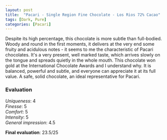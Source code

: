```yaml
---
layout: post
title:  "Pacari - Single Region Fine Chocolate - Los Rios 72% Cacao"
tags: [Dark, Pure] 
categories: [Pacari]
---
```


Despite its high percentage, this chocolate is more subtle than full-bodied. Woody and round in the first moments, it delivers at the very end some fruity and acidulous notes - it seems to me the characteristic of Pacari chocolates. It's a very present, well marked taste, which arrives slowly on the tongue and spreads quietly in the whole mouth.
This chocolate won gold at the International Chocolate Awards and I understand why. It is balanced, powerful and subtle, and everyone can appreciate it at its full value. A safe, solid chocolate, an ideal representative for Pacari.


### Evaluation

_Uniqueness_: 4  
_Finesse_: 5  
_Comfort_: 5  
_Intensity_: 5  
_General impression_: 4.5

**Final evaluation**: 23.5/25